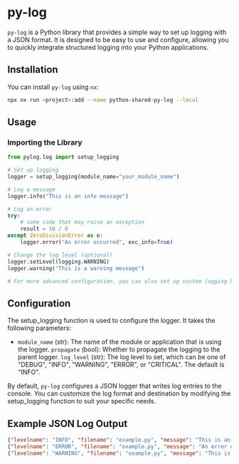 # py-log

`py-log` is a Python library that provides a simple way to set up logging with a JSON format. It is designed to be easy to use and configure, allowing you to quickly integrate structured logging into your Python applications.

## Installation

You can install `py-log` using `nx`:

```sh
npx nx run <project>:add --name python-shared-py-log --local
```

## Usage

### Importing the Library

```python
from pylog.log import setup_logging

# Set up logging
logger = setup_logging(module_name="your_module_name")

# Log a message
logger.info("This is an info message")

# Log an error
try:
    # some code that may raise an exception
    result = 10 / 0
except ZeroDivisionError as e:
    logger.error("An error occurred", exc_info=True)

# Change the log level (optional)
logger.setLevel(logging.WARNING)
logger.warning("This is a warning message")

# For more advanced configuration, you can also set up custom logging handlers and formatters.

```


## Configuration
The setup_logging function is used to configure the logger. It takes the following parameters:

- `module_name` (str): The name of the module or application that is using the logger.
`propagate` (bool): Whether to propagate the logging to the parent logger.
`log_level` (str): The log level to set, which can be one of "DEBUG", "INFO", "WARNING", "ERROR", or "CRITICAL". The default is "INFO".

By default, `py-log` configures a JSON logger that writes log entries to the console. You can customize the log format and destination by modifying the setup_logging function to suit your specific needs.

## Example JSON Log Output

```json
{"levelname": "INFO", "filename": "example.py", "message": "This is an info message"}
{"levelname": "ERROR", "filename": "example.py", "message": "An error occurred", "exc_info": "Traceback (most recent call last):\n  File \"example.py\", line 11, in <module>\n    result = 10 / 0\nZeroDivisionError: division by zero"}
{"levelname": "WARNING", "filename": "example.py", "message": "This is a warning message"}
```
